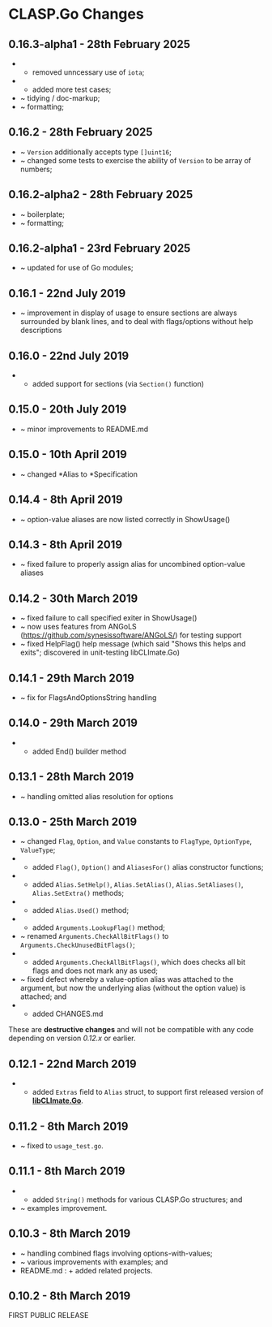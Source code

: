 # **CLASP.Go** Changes <!-- omit in toc -->


## 0.16.3-alpha1 - 28th February 2025

* - removed unncessary use of `iota`;
* + added more test cases;
* ~ tidying / doc-markup;
* ~ formatting;


## 0.16.2 - 28th February 2025

* ~ `Version` additionally accepts type `[]uint16`;
* ~ changed some tests to exercise the ability of `Version` to be array of numbers;


## 0.16.2-alpha2 - 28th February 2025

* ~ boilerplate;
* ~ formatting;


## 0.16.2-alpha1 - 23rd February 2025

* ~ updated for use of Go modules;


## 0.16.1 - 22nd July 2019

* ~ improvement in display of usage to ensure sections are always surrounded by blank lines, and to deal with flags/options without help descriptions


## 0.16.0 - 22nd July 2019

* + added support for sections (via ``Section()`` function)


## 0.15.0 - 20th July 2019

* ~ minor improvements to README.md


## 0.15.0 - 10th April 2019

* ~ changed *Alias to *Specification


## 0.14.4 - 8th April 2019

* ~ option-value aliases are now listed correctly in ShowUsage()


## 0.14.3 - 8th April 2019

* ~ fixed failure to properly assign alias for uncombined option-value aliases


## 0.14.2 - 30th March 2019

* ~ fixed failure to call specified exiter in ShowUsage()
* ~ now uses features from ANGoLS (https://github.com/synesissoftware/ANGoLS/) for testing support
* ~ fixed HelpFlag() help message (which said "Shows this helps and exits"; discovered in unit-testing libCLImate.Go)


## 0.14.1 - 29th March 2019

* ~ fix for FlagsAndOptionsString handling


## 0.14.0 - 29th March 2019

* + added End() builder method


## 0.13.1 - 28th March 2019

* ~ handling omitted alias resolution for options


## 0.13.0 - 25th March 2019

 * ~ changed ``Flag``, ``Option``, and ``Value`` constants to ``FlagType``, ``OptionType``, ``ValueType``;
 * + added ``Flag()``, ``Option()`` and ``AliasesFor()`` alias constructor functions;
 * + added ``Alias.SetHelp()``, ``Alias.SetAlias()``, ``Alias.SetAliases()``, ``Alias.SetExtra()`` methods;
 * + added ``Alias.Used()`` method;
 * + added ``Arguments.LookupFlag()`` method;
 * ~ renamed ``Arguments.CheckAllBitFlags()`` to ``Arguments.CheckUnusedBitFlags()``;
 * + added ``Arguments.CheckAllBitFlags()``, which does checks all bit flags and does not mark any as used;
 * ~ fixed defect whereby a value-option alias was attached to the argument, but now the underlying alias (without the option value) is attached; and
 * + added CHANGES.md

These are **destructive changes** and will not be compatible with any code depending on version *0.12.x* or earlier.


## 0.12.1 - 22nd March 2019

* + added ``Extras`` field to ``Alias`` struct, to support first released version of [**libCLImate.Go**](https://github.com/synesissoftware/libCLImate.Go).


## 0.11.2 - 8th March 2019

* ~ fixed to ``usage_test.go``.


## 0.11.1 - 8th March 2019

* + added ``String()`` methods for various CLASP.Go structures; and
* ~ examples improvement.


## 0.10.3 - 8th March 2019

* ~ handling combined flags involving options-with-values;
* ~ various improvements with examples; and
* README.md : + added related projects.


## 0.10.2 - 8th March 2019

FIRST PUBLIC RELEASE
